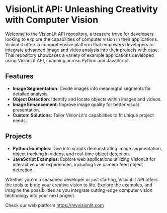 

# VisionLit API: Unleashing Creativity with Computer Vision



Welcome to the VisionLit API repository, a treasure trove for developers looking to explore the capabilities of computer vision in their applications. VisionLit offers a comprehensive platform that empowers developers to integrate advanced image and video analysis into their projects with ease. This repository showcases a variety of example applications developed using VisionLit API, spanning across Python and JavaScript.

## Features
- **Image Segmentation**: Divide images into meaningful segments for detailed analysis.
- **Object Detection**: Identify and locate objects within images and videos.
- **Image Enhancement**: Improve image quality for better visual presentation.
- **Custom Solutions**: Tailor VisionLit's capabilities to fit unique project needs.

## Projects
- **Python Examples**: Dive into scripts demonstrating image segmentation, object tracking in videos, and real-time object detection.
- **JavaScript Examples**: Explore web applications utilizing VisionLit for interactive user experiences, including live camera feed object detection.

Whether you're a seasoned developer or just starting, VisionLit API offers the tools to bring your creative vision to life. Explore the examples, and imagine the possibilities as you integrate cutting-edge computer vision technology into your next project.


Check our web platform https://myvisionlit.com
